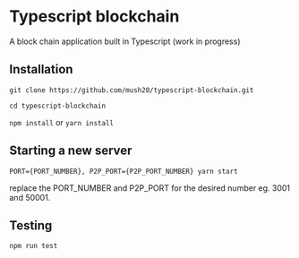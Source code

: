 # Typescript blockchain

A block chain application built in Typescript (work in progress)

## Installation

`git clone https://github.com/mush20/typescript-blockchain.git`

`cd typescript-blockchain`

`npm install` or `yarn install`

## Starting a new server

`PORT={PORT_NUMBER}, P2P_PORT={P2P_PORT_NUMBER} yarn start`

replace the PORT_NUMBER and P2P_PORT for the desired number eg. 3001 and 50001.

## Testing

`npm run test`